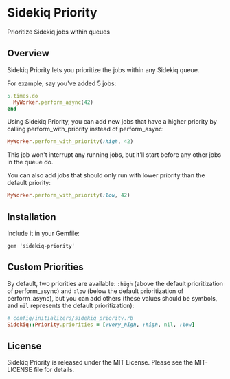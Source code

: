 Sidekiq Priority
================
Prioritize Sidekiq jobs within queues

Overview
--------

Sidekiq Priority lets you prioritize the jobs within any Sidekiq queue.

For example, say you've added 5 jobs:

```ruby
5.times.do
  MyWorker.perform_async(42)
end
```

Using Sidekiq Priority, you can add new jobs that have a higher priority by calling perform_with_priority instead of perform_async:

```ruby
MyWorker.perform_with_priority(:high, 42)
```

This job won't interrupt any running jobs, but it'll start before any other jobs in the queue do.

You can also add jobs that should only run with lower priority than the default priority:

```ruby
MyWorker.perform_with_priority(:low, 42)
```

Installation
------------

Include it in your Gemfile:

    gem 'sidekiq-priority'

Custom Priorities
------------

By default, two priorities are available: `:high` (above the default prioritization of perform_async) and `:low` (below the default prioritization of perform_async), but you can add others (these values should be symbols, and `nil` represents the default prioritization):

```ruby
# config/initializers/sidekiq_priority.rb
Sidekiq::Priority.priorities = [:very_high, :high, nil, :low]
```

License
-------

Sidekiq Priority is released under the MIT License. Please see the MIT-LICENSE file for details.
